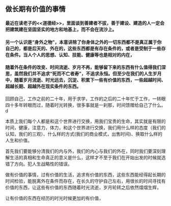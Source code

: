 ##  做长期有价值的事情
#### 最近在读老子的<<道德经>>，里面谈到善建者不拔，善于建设、建造的人一定会把建筑建在坚固坚实的地方和地基上，而不会在流沙上。
#### 另一个认识是“身外之物”，本意讲除了你身体之外的一切东西都不是真正属于你自己的，都是后天的、外在的，这些东西都是有存在条件的，或者是受制于一些存在条件。当人个人的思想、认知、技能、健康等也是相对的内在，

#### 随着外在条件的改变、时间流逝、岁月不再，能够留下来的东西有什么值得我们深思，虽然我们并不追求“死而不亡者寿”，不追求永恒。但至少在我们的人生岁月中，随着岁月流逝、时光远去，沉淀、积累下一些有价值的东西，一些超越时间、超越长期、超越外在现实条件的东西。

回顾自己，工作之前的二十年，用于求学，工作的之后的二十年忙于工作，一转眼四十多年转眼而过，随着时光转换，很多事就是一刹那，时间馈赠给自己了什么。d

本质上我们每个人都是和这个世界进行交换，用我们宝贵的生命，其实就是有限的时间，健康，注意力，体力，和这个世界进行交换，我们用什么样的态度（我们的认知，我们的三观）、什么样的方式(我们的商业模式，出售时间)、换取什么样的人生和价值。


首先我们要能够分清我们的内与外，我们的内心与我们的外在，同时我们要深刻理解生活的真相和生命真正的意义是什么，这样才不至于我们在开始出发的时候就选错了方向。犯人生战略性的错误。


做有价值的事情，过有价值的生活，追求有价值的东西，这些东西能经得起长期的时间检验，能脱离外在条件而存在，在长久的守护自己左右，用很长的时间寻找有价值的东西，让这些有价值的东西随着时光流逝，岁月轮转之后依然熠熠生辉，

让有价值的东西在经历的时光时候更加的有价值，
